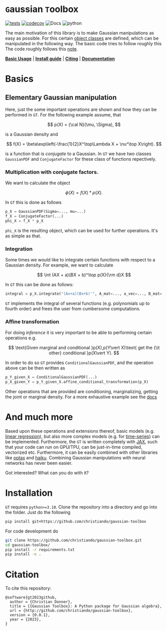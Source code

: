 # `G`aussian `T`oolbox

[![tests](https://github.com//christiando/gaussian-toolbox/actions/workflows/python-app.yml/badge.svg)](https://github.com//christiando/gaussian-toolbox/actions/workflows/python-app.yml)
[![codecov](https://codecov.io/github/christiando/gaussian-toolbox/branch/main/graph/badge.svg?token=IR47CKMXXD)](https://codecov.io/github/christiando/gaussian-toolbox)
![Docs](https://github.com/christiando/gaussian-toolbox/actions/workflows/docs.yml/badge.svg)
![python](https://img.shields.io/badge/python-3.10-blue)

The main motivation of this library is to make Gaussian manipulations as easy as possible. For this certain [object classes](https://christiando.github.io/gaussian-toolbox/notebooks/gaussian_objects.html) are defined, which can be manipulated in the following way. The basic code tries to follow roughly this The code roughly follows this [note](http://users.isy.liu.se/en/rt/schon/Publications/SchonL2011.pdf).

[**Basic Usage**](#basics) | [**Install guide**](#installation) | [**Citing**](#citation) | [**Documentation**](https://christiando.github.io/gaussian-toolbox/)

# Basics

## Elementary Gaussian manipulation

Here, just the some important operations are shown and how they can be performed in `GT`. For the following example assume, that 

$$
p(X) = {\cal N}(\mu, \Sigma),
$$

is a Gaussian density and 

$$
f(X) = \beta\exp\left(-\frac{1}{2}X^\top\Lambda X + \nu^\top X\right).
$$

is a function that is _conjugate_ to a Gaussian. In `GT` we have two classes `GaussianPDF` and `ConjugateFactor` for these class of functions repectively. 
### Multiplication with conjugate factors.

We want to calculate the object

$$
\phi(X) = f(X) * p(X).
$$

In `GT` this is done as follows

```python
p_X = GaussianPDF(Sigma=..., mu=...)
f_X = ConjugateFactor(...)
phi_X = f_X * p_X
```

`phi_X` is the resulting object, which can be used for further operations. It's as simple as that.
### Integration

Some times we would like to integrate certain functions with respect to a Gaussian density. For example, we want to calculate

$$
\int (AX + a)(BX + b)^\top p(X){\rm d}X
$$

In `GT` this can be done as follows:

```python
integral = p_X.integrate("(Ax+a)(Bx+b)'", A_mat=..., a_vec=..., B_mat=..., b_vec=...)
```

`GT` implements the integral of several functions (e.g. polynomials up to fourth order) and frees the user from cumbersome computations.

### Affine transformation

For doing _inference_ it is very important to be able to performing certain operations e.g. 

$$
\text{Given marginal and conditional }p(X),p(Y\vert X)\text{ get the {\it other} conditional }p(X\vert Y). 
$$

In order to do so `GT` provides `ConditionalGaussianPDF`, and the operation above can be then written as

```python
p_Y_given_X = ConditionalGaussianPDF(...)
p_X_given_Y = p_Y_given_X.affine_conditional_transformation(p_X)
```

Other operations that are provided are conditioning, marginalizing, getting the joint or marginal density. For a more exhaustive example see the [docs](https://christiando.github.io/gaussian-toolbox/notebooks/affine_transforms.html)

# And much more

Based upon these operations and extensions thereof, basic models (e.g. [linear regression](https://christiando.github.io/gaussian-toolbox/notebooks/linear_regression.html)), but also more complex models (e.g. for [time-series](https://christiando.github.io/gaussian-toolbox/notebooks/timeseries.html)) can be implemented.
Furthermore, the `GT` is written completely with [JAX](https://github.com/google/jax/tree/main/docs), such that your code can run on GPU/TPU, can be just-in-time compiled, vectorized etc. Furthermore, it can be easily combined with other libraries like [optax](https://github.com/deepmind/optax) and [haiku](https://github.com/deepmind/dm-haiku). Combining Gaussian manipulations with neural networks has never been easier.

Got interested? What can you do with it?
# Installation

`GT` requires `python>=3.10`.
Clone the repository into a directory and go into the folder. Just do the following

```bash
pip install git+https://github.com/christiando/gaussian-toolbox
```

For code development do
```bash
git clone https://github.com/christiando/gaussian-toolbox.git
cd gaussian-toolbox/
pip install -r requirements.txt
pip install -e .
```

# Citation

To cite this repository:

```
@software{gt2023github,
  author = {Christian Donner},
  title = {{Gaussian Toolbox}: A Python package for Gaussian algebra},
  url = {http://github.com/christiando/gaussian-toolbox},
  version = {0.0.1},
  year = {2023},
}
```
